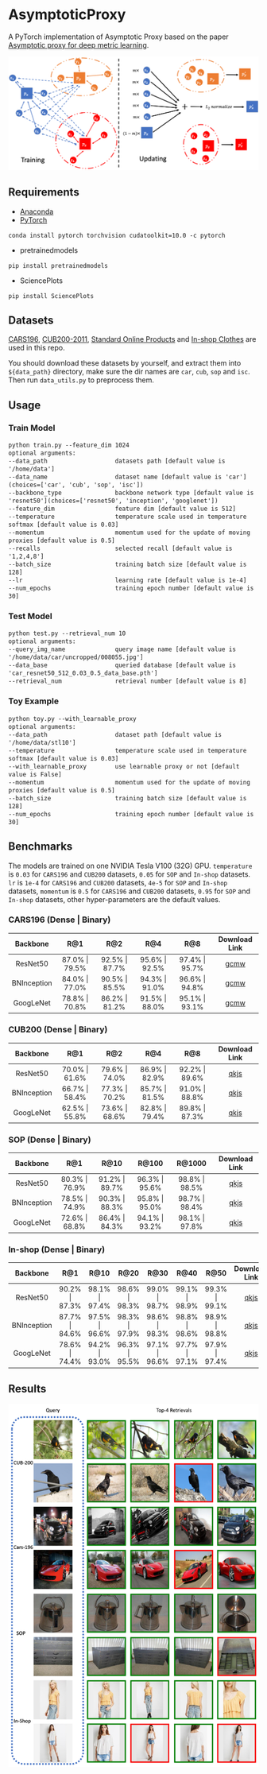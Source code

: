 # AsymptoticProxy
A PyTorch implementation of Asymptotic Proxy based on the paper [Asymptotic proxy for deep metric learning]().

![Network Architecture](results/structure.png)

## Requirements
- [Anaconda](https://www.anaconda.com/download/)
- [PyTorch](https://pytorch.org)
```
conda install pytorch torchvision cudatoolkit=10.0 -c pytorch
```
- pretrainedmodels
```
pip install pretrainedmodels
```
- SciencePlots
```
pip install SciencePlots
```

## Datasets
[CARS196](http://ai.stanford.edu/~jkrause/cars/car_dataset.html), [CUB200-2011](http://www.vision.caltech.edu/visipedia/CUB-200-2011.html), 
[Standard Online Products](http://cvgl.stanford.edu/projects/lifted_struct/) and 
[In-shop Clothes](http://mmlab.ie.cuhk.edu.hk/projects/DeepFashion/InShopRetrieval.html) are used in this repo.

You should download these datasets by yourself, and extract them into `${data_path}` directory, make sure the dir names are 
`car`, `cub`, `sop` and `isc`. Then run `data_utils.py` to preprocess them.

## Usage
### Train Model
```
python train.py --feature_dim 1024
optional arguments:
--data_path                   datasets path [default value is '/home/data']
--data_name                   dataset name [default value is 'car'](choices=['car', 'cub', 'sop', 'isc'])
--backbone_type               backbone network type [default value is 'resnet50'](choices=['resnet50', 'inception', 'googlenet'])
--feature_dim                 feature dim [default value is 512]
--temperature                 temperature scale used in temperature softmax [default value is 0.03]
--momentum                    momentum used for the update of moving proxies [default value is 0.5]
--recalls                     selected recall [default value is '1,2,4,8']
--batch_size                  training batch size [default value is 128]
--lr                          learning rate [default value is 1e-4]
--num_epochs                  training epoch number [default value is 30]
```

### Test Model
```
python test.py --retrieval_num 10
optional arguments:
--query_img_name              query image name [default value is '/home/data/car/uncropped/008055.jpg']
--data_base                   queried database [default value is 'car_resnet50_512_0.03_0.5_data_base.pth']
--retrieval_num               retrieval number [default value is 8]
```

### Toy Example
```
python toy.py --with_learnable_proxy
optional arguments:
--data_path                   dataset path [default value is '/home/data/stl10']
--temperature                 temperature scale used in temperature softmax [default value is 0.03]
--with_learnable_proxy        use learnable proxy or not [default value is False]
--momentum                    momentum used for the update of moving proxies [default value is 0.5]
--batch_size                  training batch size [default value is 128]
--num_epochs                  training epoch number [default value is 30]
```

## Benchmarks
The models are trained on one NVIDIA Tesla V100 (32G) GPU. `temperature` is `0.03` for `CARS196` and `CUB200` datasets, 
`0.05` for `SOP` and `In-shop` datasets. `lr` is `1e-4` for `CARS196` and `CUB200` datasets, `4e-5` for `SOP` and `In-shop` datasets, 
`momentum` is `0.5` for `CARS196` and `CUB200` datasets, `0.95` for `SOP` and `In-shop` datasets, other hyper-parameters 
are the default values.

### CARS196 (Dense | Binary)
<table>
  <thead>
    <tr>
      <th>Backbone</th>
      <th>R@1</th>
      <th>R@2</th>
      <th>R@4</th>
      <th>R@8</th>
      <th>Download Link</th>
    </tr>
  </thead>
  <tbody>
    <tr>
      <td align="center">ResNet50</td>
      <td align="center">87.0% | 79.5%</td>
      <td align="center">92.5% | 87.7%</td>
      <td align="center">95.6% | 92.5%</td>
      <td align="center">97.4% | 95.7%</td>
      <td align="center"><a href="https://pan.baidu.com/s/1Wld7E02CaRgaZi4cv4I7dQ">gcmw</a></td>
    </tr>
    <tr>
      <td align="center">BNInception</td>
      <td align="center">84.0% | 77.0%</td>
      <td align="center">90.5% | 85.5%</td>
      <td align="center">94.3% | 91.0%</td>
      <td align="center">96.6% | 94.8%</td>
      <td align="center"><a href="https://pan.baidu.com/s/1Wld7E02CaRgaZi4cv4I7dQ">gcmw</a></td>
    </tr>
    <tr>
      <td align="center">GoogLeNet</td>
      <td align="center">78.8% | 70.8%</td>
      <td align="center">86.2% | 81.2%</td>
      <td align="center">91.5% | 88.0%</td>
      <td align="center">95.1% | 93.1%</td>
      <td align="center"><a href="https://pan.baidu.com/s/1Wld7E02CaRgaZi4cv4I7dQ">gcmw</a></td>
    </tr>
  </tbody>
</table>

### CUB200 (Dense | Binary)
<table>
  <thead>
    <tr>
      <th>Backbone</th>
      <th>R@1</th>
      <th>R@2</th>
      <th>R@4</th>
      <th>R@8</th>
      <th>Download Link</th>
    </tr>
  </thead>
  <tbody>
    <tr>
      <td align="center">ResNet50</td>
      <td align="center">70.0% | 61.6%</td>
      <td align="center">79.6% | 74.0%</td>
      <td align="center">86.9% | 82.9%</td>
      <td align="center">92.2% | 89.6%</td>
      <td align="center"><a href="https://pan.baidu.com/s/19Hmibn-RbxAUTnOEPxxafw">qkjs</a></td>
    </tr>
    <tr>
      <td align="center">BNInception</td>
      <td align="center">66.7% | 58.4%</td>
      <td align="center">77.3% | 70.2%</td>
      <td align="center">85.7% | 81.5%</td>
      <td align="center">91.0% | 88.8%</td>
      <td align="center"><a href="https://pan.baidu.com/s/19Hmibn-RbxAUTnOEPxxafw">qkjs</a></td>
    </tr>
    <tr>
      <td align="center">GoogLeNet</td>
      <td align="center">62.5% | 55.8%</td>
      <td align="center">73.6% | 68.6%</td>
      <td align="center">82.8% | 79.4%</td>
      <td align="center">89.8% | 87.3%</td>
      <td align="center"><a href="https://pan.baidu.com/s/19Hmibn-RbxAUTnOEPxxafw">qkjs</a></td>
    </tr>
  </tbody>
</table>

### SOP (Dense | Binary)
<table>
  <thead>
    <tr>
      <th>Backbone</th>
      <th>R@1</th>
      <th>R@10</th>
      <th>R@100</th>
      <th>R@1000</th>
      <th>Download Link</th>
    </tr>
  </thead>
  <tbody>
    <tr>
      <td align="center">ResNet50</td>
      <td align="center">80.3% | 76.9%</td>
      <td align="center">91.2% | 89.7%</td>
      <td align="center">96.3% | 95.6%</td>
      <td align="center">98.8% | 98.5%</td>
      <td align="center"><a href="https://pan.baidu.com/s/19Hmibn-RbxAUTnOEPxxafw">qkjs</a></td>
    </tr>
    <tr>
      <td align="center">BNInception</td>
      <td align="center">78.5% | 74.9%</td>
      <td align="center">90.3% | 88.3%</td>
      <td align="center">95.8% | 95.0%</td>
      <td align="center">98.7% | 98.4%</td>
      <td align="center"><a href="https://pan.baidu.com/s/19Hmibn-RbxAUTnOEPxxafw">qkjs</a></td>
    </tr>
    <tr>
      <td align="center">GoogLeNet</td>
      <td align="center">72.6% | 68.8%</td>
      <td align="center">86.4% | 84.3%</td>
      <td align="center">94.1% | 93.2%</td>
      <td align="center">98.1% | 97.8%</td>
      <td align="center"><a href="https://pan.baidu.com/s/19Hmibn-RbxAUTnOEPxxafw">qkjs</a></td>
    </tr>
  </tbody>
</table>

### In-shop (Dense | Binary)
<table>
  <thead>
    <tr>
      <th>Backbone</th>
      <th>R@1</th>
      <th>R@10</th>
      <th>R@20</th>
      <th>R@30</th>
      <th>R@40</th>
      <th>R@50</th>
      <th>Download Link</th>
    </tr>
  </thead>
  <tbody>
    <tr>
      <td align="center">ResNet50</td>
      <td align="center">90.2% | 87.3%</td>
      <td align="center">98.1% | 97.4%</td>
      <td align="center">98.6% | 98.3%</td>
      <td align="center">99.0% | 98.7%</td>
      <td align="center">99.1% | 98.9%</td>
      <td align="center">99.3% | 99.1%</td>
      <td align="center"><a href="https://pan.baidu.com/s/19Hmibn-RbxAUTnOEPxxafw">qkjs</a></td>
    </tr>
    <tr>
      <td align="center">BNInception</td>
      <td align="center">87.7% | 84.6%</td>
      <td align="center">97.5% | 96.6%</td>
      <td align="center">98.3% | 97.9%</td>
      <td align="center">98.6% | 98.3%</td>
      <td align="center">98.8% | 98.6%</td>
      <td align="center">98.9% | 98.8%</td>
      <td align="center"><a href="https://pan.baidu.com/s/19Hmibn-RbxAUTnOEPxxafw">qkjs</a></td>
    </tr>
    <tr>
      <td align="center">GoogLeNet</td>
      <td align="center">78.6% | 74.4%</td>
      <td align="center">94.2% | 93.0%</td>
      <td align="center">96.3% | 95.5%</td>
      <td align="center">97.1% | 96.6%</td>
      <td align="center">97.7% | 97.1%</td>
      <td align="center">97.9% | 97.4%</td>
      <td align="center"><a href="https://pan.baidu.com/s/19Hmibn-RbxAUTnOEPxxafw">qkjs</a></td>
    </tr>
  </tbody>
</table>

## Results
![vis](results/results.png)